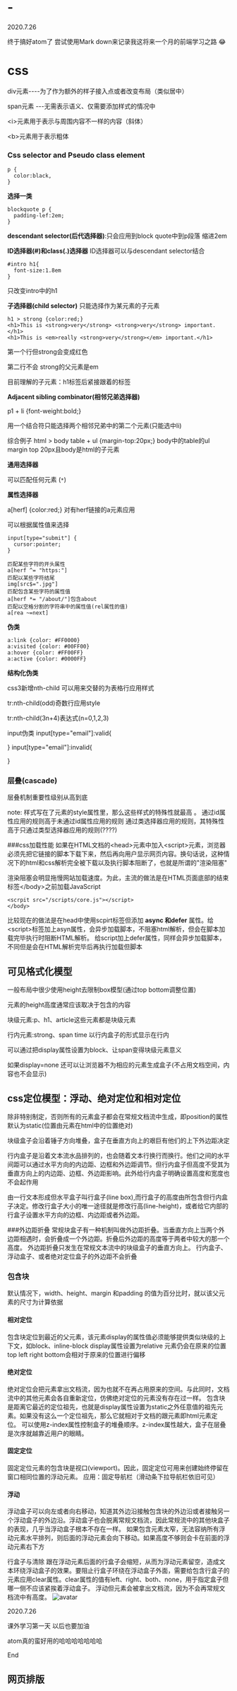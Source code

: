 # -
2020.7.26

终于搞好atom了
尝试使用Mark down来记录我这将来一个月的前端学习之路 😂

# css
 div元素----为了作为额外的样子接入点或者改变布局（类似居中）

 span元素 ---无需表示语义、仅需要添加样式的情况中

 \<i>元素用于表示与周围内容不一样的内容（斜体）

 \<b>元素用于表示粗体

### Css selector and Pseudo class element
```
p {
  color:black,    
}
```
**选择一类**

```
blockquote p {
  padding-lef:2em;
}
```
**descendant selector(后代选择器)**:只会应用到block quote中到p段落 缩进2em

**ID选择器(#)和class(.)选择器**
ID选择器可以与descendant selector结合
```
#intro h1{
  font-size:1.8em     
}
```
只改变intro中的h1

**子选择器(child selector)** 只能选择作为某元素的子元素

```
h1 > strong {color:red;}
<h1>This is <strong>very</strong> <strong>very</strong> important.</h1>
<h1>This is <em>really <strong>very</strong></em> important.</h1>
```
第一个行但strong会变成红色

第二行不会 strong的父元素是em

目前理解的子元素：h1标签后紧接跟着的标签


**Adjacent sibling combinator(相邻兄弟选择器)**

p1 + li {font-weight:bold;}

用一个结合符只能选择两个相邻兄弟中的第二个元素(只能选中li)

综合例子
html > body table + ul {margin-top:20px;}
body中的table的ul margin top 20px且body是html的子元素

**通用选择器**

可以匹配任何元素 (`*`)

**属性选择器**

a[herf] {color:red;} 对有herf链接的a元素应用

可以根据属性值来选择

```
input[type="submit"] {
  cursor:pointer;
}

匹配某些字符的开头属性
a[herf ^= "https:"]
匹配以某些字符结尾
img[src$=".jpg"]
匹配包含某些字符的属性值
a[herf *= "/about/"]包含about
匹配以空格分割的字符串中的属性值(rel属性的值)
a[rea ~=next]
```

**伪类**
```
a:link {color: #FF0000}
a:visited {color: #00FF00}
a:hover {color: #FF00FF}
a:active {color: #0000FF}

```

**结构化伪类**

css3新增nth-child 可以用来交替的为表格行应用样式

tr:nth-child(odd)奇数行应用style

tr:nth-child(3n+4)表达式(n=0,1,2,3)

input伪类
input[type="email"]:valid{

}
input[type="email"]:invalid{

}
### 层叠(cascade)
层叠机制重要性级别从高到底


note:
样式写在了元素的style属性里，那么这些样式的特殊性就最高 。
通过id属性应用的规则高于未通过id属性应用的规则
通过类选择器应用的规则，其特殊性高于只通过类型选择器应用的规则(????)

###css加载性能
如果在HTML文档的\<head>元素中加入\<script>元素，浏览器必须先把它链接的脚本下载下来，然后再向用户显示网页内容。换句话说，这种情况下的html和css解析完全被下载以及执行脚本阻断了，也就是所谓的"渲染阻塞"

渲染阻塞会明显拖慢网站加载速度。为此，主流的做法是在HTML页面底部的结束标签\</body>之前加载JavaScript
```
<scrpit src="/scripts/core.js"></script>
</body>
```
比较现在的做法是在head中使用scpirt标签但添加 **async 和defer** 属性。给\<script>标签加上asyn属性，会异步加载脚本，不阻塞html解析，但会在脚本加载完毕执行时阻断HTML解析。
给script加上defer属性，同样会异步加载脚本，不同但是会在HTML解析完毕后再执行加载但脚本


## 可见格式化模型
一般布局中很少使用height去限制box模型(通过top bottom调整位置)

元素的height高度通常应该取决于包含的内容

块级元素:p、h1、article这些元素都是块级元素

行内元素:strong、span time 以行内盒子的形式显示在行内

可以通过把display属性设置为block、让span变得块级元素意义

如果display=none 还可以让浏览器不为相应的元素生成盒子(不占用文档空间，内容也不会显示)

## css定位模型：浮动、绝对定位和相对定位
除非特别制定，否则所有的元素盒子都会在常规文档流中生成，即position的属性默认为static(位置由元素在html中的位置绝对)


块级盒子会沿着锤子方向堆叠，盒子在垂直方向上的艰巨有他们的上下外边距决定

行内盒子是沿着文本流水品排列的，也会随着文本行换行而换行。他们之间的水平间距可以通过水平方向的内边距、边框和外边距调节。但行内盒子但高度不受其为垂直方向上的内边距、边框、外边距影响。此外给行内盒子明确设置高度和宽度也不会起作用


由一行文本形成但水平盒子叫行盒子(line box),而行盒子的高度由所包含但行内盒子决定。修改行盒子大小的唯一途径就是修改行高(line-height)，或者给它内部的行盒子设置水平方向的边框、内边距或者外边距。


###外边距折叠
常规块盒子有一种机制叫做外边距折叠。当垂直方向上当两个外边距相遇时，会折叠成一个外边距。折叠后外边距的高度等于两者中较大的那一个高度。
外边距折叠只发生在常规文本流中的块级盒子的垂直方向上。
行内盒子、浮动盒子、或者绝对定位盒子的外边距不会折叠


### 包含块
默认情况下，width、height、margin 和padding 的值为百分比时，就以该父元素的尺寸为计算依据
#### 相对定位
包含块定位到最近的父元素，该元素display的属性值必须能够提供类似块级的上下文，如block、inline-block
display属性设置为relative 元素仍会在原来的位置
top left right bottom会相对于原来的位置进行偏移
#### 绝对定位
绝对定位会把元素拿出文档流，因为也就不在再占用原来的空间。与此同时，文档流中的其他元素会各自重新定位，仿佛绝对定位的元素没有存在过一样。
包含块是距离它最近的定位祖先，也就是display属性设置为static之外任意值的祖先元素。如果没有这么一个定位祖先，那么它就相对于文档的跟元素即html元素定位。
可以使用z-index属性控制盒子的堆叠顺序。z-index属性越大，盒子在层叠是次序就越靠近用户的眼睛。
#### 固定定位
固定定位元素的包含块是视口(viewport)。因此，固定定位可用来创建始终停留在窗口相同位置的浮动元素。
应用：固定导航栏（滑动条下拉导航栏依旧可见）
#### 浮动
浮动盒子可以向左或者向右移动，知道其外边沿接触包含块的外边沿或者接触另一个浮动盒子的外边沿。浮动盒子也会脱离常规文档流，因此常规流中的其他块盒子的表现，几乎当浮动盒子根本不存在一样。
如果包含元素太窄，无法容纳所有浮动元素水平排列，则后面的浮动元素会向下移动。如果高度不够则会卡在前面的浮动元素右下方

行盒子与清除
跟在浮动元素后面的行盒子会缩短，从而为浮动元素留空，造成文本环绕浮动盒子的效果。要阻止行盒子环绕在浮动盒子外面，需要给包含行盒子的元素应用clear属性。clear属性的值有left、right、both、none，用于指定盒子但哪一侧不应该紧挨着浮动盒子。
浮动但元素会被拿出文档流，因为不会再常规文档流中有高度。
![avatar](/Users/shuophone0432346234/Desktop/前端学习资料/精通css/float)

2020.7.26

课外学习第一天 以后也要加油

atom真的蛮好用的哈哈哈哈哈哈哈

End

## 网页排版
